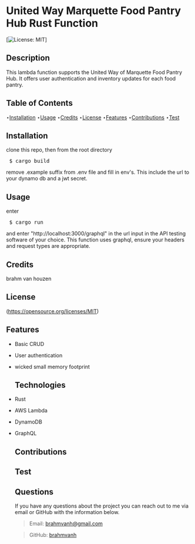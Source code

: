# United Way Marquette Food Pantry Hub Rust Function
  
  [![License: MIT](https://img.shields.io/badge/License-MIT-yellow.svg)]

  
  ## Description 
  
  This lambda function supports the United Way of Marquette Food Pantry Hub. It offers user authentication and inventory updates for each food pantry.
  
  ## Table of Contents

  ⋆[Installation](#Installation)
  ⋆[Usage](#Usage)
  ⋆[Credits](#Credits)
  ⋆[License](#License)
  ⋆[Features](#Features)
  ⋆[Contributions](#Contributions)
  ⋆[Test](#Contributions)

  ## Installation 

  clone this repo, then from the root directory 
  <pre> $ cargo build </pre>
  remove .example suffix from .env file and fill in env's. This include the url to your dynamo db and a jwt secret. 

  ## Usage

  enter 
  <pre> $ cargo run </pre> 
  and enter "http://localhost:3000/graphql" in the url input in the API testing software of your choice. This function uses graphql, ensure your headers and request types are appropriate.

  ## Credits 

  brahm van houzen

  ## License

  (https://opensource.org/licenses/MIT)  

  ## Features

- Basic CRUD
- User authentication
- wicked small memory footprint

  ## Technologies

- Rust
- AWS Lambda
- DynamoDB
- GraphQL

  ## Contributions

  

  ## Test

  

  ## Questions

  If you have any questions about the project you can reach out to me via email or GitHub with the information below. 

  >Email: brahmvanh@gmail.com

  >GitHub: [brahmvanh](https://github.com/brahmvanh)
  
